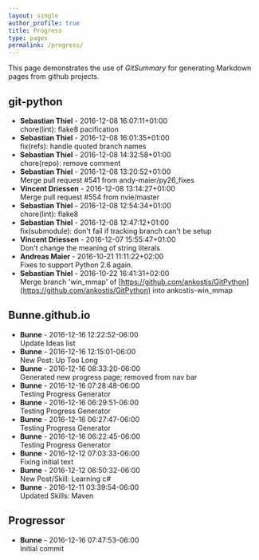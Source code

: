 ```yaml
---
layout: single
author_profile: true
title: Progress
type: pages
permalink: /progress/
---
```


This page demonstrates the use of *GitSummary* for generating Markdown pages from github projects.

## git-python

* **Sebastian Thiel** - 2016-12-08 16:07:11+01:00<br>
chore(lint): flake8 pacification
* **Sebastian Thiel** - 2016-12-08 16:01:35+01:00<br>
fix(refs): handle quoted branch names
* **Sebastian Thiel** - 2016-12-08 14:32:58+01:00<br>
chore(repo): remove comment
* **Sebastian Thiel** - 2016-12-08 13:20:52+01:00<br>
Merge pull request #541 from andy\-maier/py26\_fixes
* **Vincent Driessen** - 2016-12-08 13:14:27+01:00<br>
Merge pull request #554 from nvie/master
* **Sebastian Thiel** - 2016-12-08 12:54:34+01:00<br>
chore(lint): flake8
* **Sebastian Thiel** - 2016-12-08 12:47:12+01:00<br>
fix(submodule): don't fail if tracking branch can't be setup
* **Vincent Driessen** - 2016-12-07 15:55:47+01:00<br>
Don't change the meaning of string literals
* **Andreas Maier** - 2016-10-21 11:11:22+02:00<br>
Fixes to support Python 2.6 again.
* **Sebastian Thiel** - 2016-10-22 16:41:31+02:00<br>
Merge branch 'win\_mmap' of [https://github.com/ankostis/GitPython](https://github.com/ankostis/GitPython) into ankostis\-win\_mmap

## Bunne.github.io

* **Bunne** - 2016-12-16 12:22:52-06:00<br>
Update Ideas list
* **Bunne** - 2016-12-16 12:15:01-06:00<br>
New Post: Up Too Long
* **Bunne** - 2016-12-16 08:33:20-06:00<br>
Generated new progress page; removed from nav bar
* **Bunne** - 2016-12-16 07:28:48-06:00<br>
Testing Progress Generator
* **Bunne** - 2016-12-16 06:29:51-06:00<br>
Testing Progress Generator
* **Bunne** - 2016-12-16 06:27:47-06:00<br>
Testing Progress Generator
* **Bunne** - 2016-12-16 06:22:45-06:00<br>
Testing Progress Generator
* **Bunne** - 2016-12-12 07:03:33-06:00<br>
Fixing initial text
* **Bunne** - 2016-12-12 06:50:32-06:00<br>
New Post/Skill: Learning c#
* **Bunne** - 2016-12-11 03:39:54-06:00<br>
Updated Skills: Maven

## Progressor

* **Bunne** - 2016-12-16 07:47:53-06:00<br>
Initial commit
